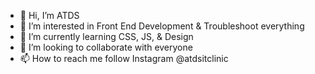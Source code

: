 - 👋 Hi, I’m ATDS
- 👀 I’m interested in Front End Development & Troubleshoot everything
- 🌱 I’m currently learning CSS, JS, & Design
- 💞️ I’m looking to collaborate with everyone
- 📫 How to reach me follow Instagram @atdsitclinic

<!---
setiawanatds/setiawanatds is a ✨ special ✨ repository because its `README.md` (this file) appears on your GitHub profile.
You can click the Preview link to take a look at your changes.
--->
